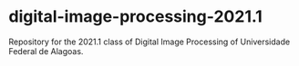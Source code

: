 # digital-image-processing-2021.1
Repository for the 2021.1 class of Digital Image Processing of Universidade Federal de Alagoas.
